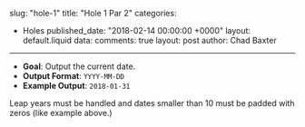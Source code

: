 slug: "hole-1"
title: "Hole 1 Par 2"
categories:
  - Holes
published_date: "2018-02-14 00:00:00 +0000"
layout: default.liquid
data:
  comments: true
  layout: post
  author: Chad Baxter
---
- **Goal**: Output the current date.
- **Output Format**: `YYYY-MM-DD`
- **Example Output**: `2018-01-31`

Leap years must be handled and dates smaller than 10 must be padded with zeros (like example above.)
